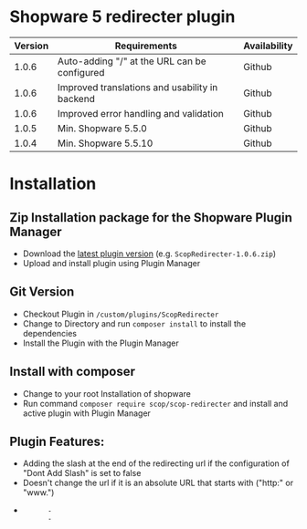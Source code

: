 # Shopware 5 redirecter plugin

| Version 	| Requirements               	                          | Availability   |
|---------	|-------------------------------------------------------- |----------------|
| 1.0.6     | Auto-adding "/" at the URL can be configured      	  | Github         |
| 1.0.6     | Improved translations and usability in backend     	  | Github         |
| 1.0.6     | Improved error handling and validation   	              | Github         |
| 1.0.5     | Min. Shopware 5.5.0    	                              | Github         |
| 1.0.4     | Min. Shopware 5.5.10    	                              | Github         |

# Installation

## Zip Installation package for the Shopware Plugin Manager

* Download the [latest plugin version](https://github.com/scope01-GmbH/ScopRedirecter/releases/latest/) (e.g. `ScopRedirecter-1.0.6.zip`)
* Upload and install plugin using Plugin Manager

## Git Version
* Checkout Plugin in `/custom/plugins/ScopRedirecter`
* Change to Directory and run `composer install` to install the dependencies
* Install the Plugin with the Plugin Manager

## Install with composer
* Change to your root Installation of shopware
* Run command `composer require scop/scop-redirecter` and install and active plugin with Plugin Manager

## Plugin Features:
* Adding the slash at the end of the redirecting url if the configuration of "Dont Add Slash" is set to false
* Doesn't change the url if it is an absolute URL that starts with ("http:" or "www.")


- 
            - 
            - 